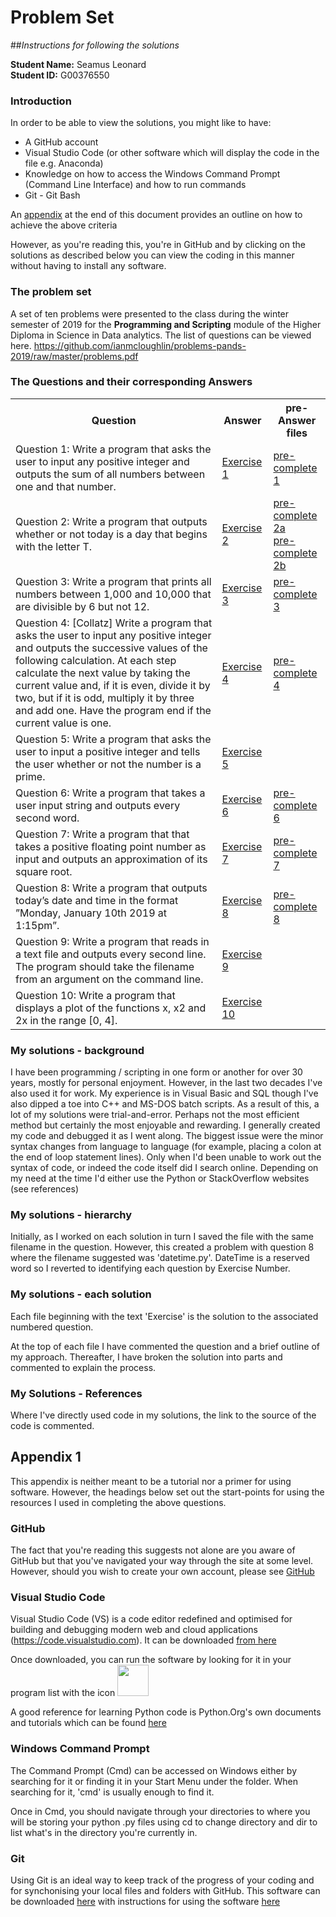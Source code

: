 # Problem Set
##*Instructions for following the solutions*

**Student Name:** Seamus Leonard
<br>
**Student ID:** G00376550

### Introduction
In order to be able to view the solutions, you might like to have:
+ A GitHub account
+ Visual Studio Code (or other software which will display the code in the file e.g. Anaconda)
+ Knowledge on how to access the Windows Command Prompt (Command Line Interface) and how to run commands
+ Git - Git Bash

An <a href="#App">appendix</a> at the end of this document provides an outline on how to achieve the above criteria

However, as you're reading this, you're in GitHub and by clicking on the solutions as described below you can view the coding in this manner without having to install any software.

### The problem set
A set of ten problems were presented to the class during the winter semester of 2019 for the **Programming and Scripting** module of the Higher Diploma in Science in Data analytics. The list of questions can be viewed here. https://github.com/ianmcloughlin/problems-pands-2019/raw/master/problems.pdf

### The Questions and their corresponding Answers
<table>
    <tr>
        <th>Question</th>
        <th>Answer</th>
        <th>pre-Answer files</th>
    </tr>
    <tr>
        <td>Question 1: Write a program that asks the user to input any positive integer and outputs the sum of all numbers between one and that number.</td>
        <td><a href= https://github.com/Seamie-irl/pands-problem-set/blob/master/Exercise1.py>Exercise 1</a></td>
        <td><a href=https://github.com/Seamie-irl/pands-problem-set/blob/master/sumupto.py>pre-complete 1</a></td>
    </tr>
    <tr>
        <td>Question 2: Write a program that outputs whether or not today is a day that begins with the letter T.</td>
        <td><a href= https://github.com/Seamie-irl/pands-problem-set/blob/master/Exercise2.py>Exercise 2</a></td>
        <td><a href=https://github.com/Seamie-irl/pands-problem-set/blob/master/begins-with-t.py>pre-complete 2a</a><br><a href=https://github.com/Seamie-irl/pands-problem-set/blob/master/secondQ.py>pre-complete 2b</a></td>
    </tr>
    <tr>
        <td>Question 3: Write a program that prints all numbers between 1,000 and 10,000 that are divisible by 6 but not 12.</td>
        <td><a href= https://github.com/Seamie-irl/pands-problem-set/blob/master/Exercise3.py>Exercise 3</a></td>
        <td><a href=https://github.com/Seamie-irl/pands-problem-set/blob/master/divisors.py>pre-complete 3</a></td>
    </tr>
    <tr>
        <td>Question 4: [Collatz] Write a program that asks the user to input any positive integer and outputs the successive values of the following calculation. At each step calculate the next value by taking the current value and, if it is even, divide it by two, but if it is odd, multiply it by three and add one. Have the program end if the current value is one.</td>
        <td><a href= https://github.com/Seamie-irl/pands-problem-set/blob/master/Exercise4.py>Exercise 4</a></td>
        <td><a href=https://github.com/Seamie-irl/pands-problem-set/blob/master/collatz.py>pre-complete 4</a></td>
    </tr>
    <tr>
        <td>Question 5: Write a program that asks the user to input a positive integer and tells the user whether or not the number is a prime.</td>
        <td><a href= https://github.com/Seamie-irl/pands-problem-set/blob/master/Exercise5.py>Exercise 5</a></td>
        <td></td>
    </tr>
    <tr>
        <td>Question 6: Write a program that takes a user input string and outputs every second word.</td>
        <td><a href= https://github.com/Seamie-irl/pands-problem-set/blob/master/Exercise6.py>Exercise 6</a></td>
        <td><a href=https://github.com/Seamie-irl/pands-problem-set/blob/master/secondstring.py>pre-complete 6</a></td>
    </tr>
    <tr>
        <td>Question 7: Write a program that that takes a positive floating point number as input and outputs an approximation of its square root.</td>
        <td><a href= https://github.com/Seamie-irl/pands-problem-set/blob/master/Exercise7.py>Exercise 7</a></td>
        <td><a href=https://github.com/Seamie-irl/pands-problem-set/blob/master/squareroot.py>pre-complete 7</a></td>
    </tr>
    <tr>
        <td>Question 8: Write a program that outputs today’s date and time in the format ”Monday, January 10th 2019 at 1:15pm”.</td>
        <td><a href= https://github.com/Seamie-irl/pands-problem-set/blob/master/Exercise8.py>Exercise 8</a></td>
        <td><a href=https://github.com/Seamie-irl/pands-problem-set/blob/master/datetimeQ.py>pre-complete 8</a></td>
    </tr>
    <tr>
        <td>Question 9: Write a program that reads in a text file and outputs every second line. The program should take the filename from an argument on the command line.</td>
        <td><a href= https://github.com/Seamie-irl/pands-problem-set/blob/master/Exercise9.py>Exercise 9</a></td>
        <td></td>
    </tr>
    <tr>
        <td>Question 10: Write a program that displays a plot of the functions x, x2 and 2x in the range [0, 4].</td>
        <td><a href= https://github.com/Seamie-irl/pands-problem-set/blob/master/Exercise10.py>Exercise 10</a></td>
        <td></td>
    </tr>
</table>

### My solutions - background
I have been programming / scripting in one form or another for over 30 years, mostly for personal enjoyment. However, in the last two decades I've also used it for work. My experience is in Visual Basic and SQL though I've also dipped a toe into C++ and MS-DOS batch scripts. As a result of this, a lot of my solutions were trial-and-error. Perhaps not the most efficient method but certainly the most enjoyable and rewarding. I generally created my code and debugged it as I went along. The biggest issue were the minor syntax changes from language to language (for example, placing a colon at the end of loop statement lines). Only when I'd been unable to work out the syntax of code, or indeed the code itself did I search online. Depending on my need at the time I'd either use the Python or StackOverflow websites (see references)

### My solutions - hierarchy
Initially, as I worked on each solution in turn I saved the file with the same filename in the question. However, this created a problem with question 8 where the filename suggested was 'datetime.py'. DateTime is a reserved word so I reverted to identifying each question by Exercise Number.

### My solutions - each solution
Each file beginning with the text 'Exercise' is the solution to the associated numbered question.

At the top of each file I have commented the question and a brief outline of my approach. Thereafter, I have broken the solution into parts and commented to explain the process.

### My Solutions - References
Where I've directly used code in my solutions, the link to the source of the code is commented.

<h2 id="App"> Appendix 1 </h2>

This appendix is neither meant to be a tutorial nor a primer for using software. However, the headings below set out the start-points for using the resources I used in completing the above questions.

### GitHub
The fact that you're reading this suggests not alone are you aware of GitHub but that you've navigated your way through the site at some level. However, should you wish to create your own account, please see <a href=https://github.com>GitHub</a>

### Visual Studio Code
Visual Studio Code (VS) is a code editor redefined and optimised for building and debugging modern web and cloud applications (https://code.visualstudio.com). It can be downloaded <a href=https://code.visualstudio.com/download>from here</a>

Once downloaded, you can run the software by looking for it in your program list with the icon <img src=https://c616b3614506f07e89ab-5cef763fe73fcec814d61b3b60a1ac9a.ssl.cf1.rackcdn.com/V1~113244e0-0b02-4a41-9fb2-1f39e5c5e6a4~952dc796a8d745b2b7968c50b0bcee30 width=50>

A good reference for learning Python code is Python.Org's own documents and tutorials which can be found <a href=https://docs.python.org/3>here</a>

### Windows Command Prompt
The Command Prompt (Cmd) can be accessed on Windows either by searching for it or finding it in your Start Menu under the <Windows System> folder. When searching for it, 'cmd' is usually enough to find it.

Once in Cmd, you should navigate through your directories to where you will be storing your python .py files using cd to change directory and dir to list what's in the directory you're currently in.

### Git
Using Git is an ideal way to keep track of the progress of your coding and for synchonising your local files and folders with GitHub. This software can be downloaded <a href=https://git-scm.com/downloads>here</a> with instructions for using the software <a href=https://git-scm.com/book/en/v2>here</a>